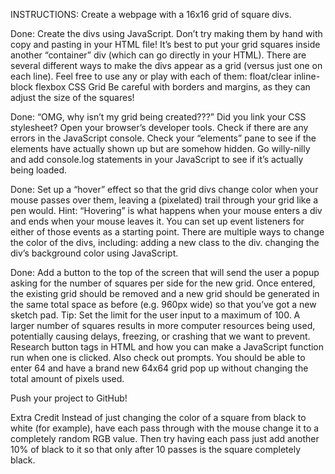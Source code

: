 INSTRUCTIONS:
Create a webpage with a 16x16 grid of square divs.

Done: Create the divs using JavaScript. Don’t try making them by hand with copy and pasting in your HTML file!
    It’s best to put your grid squares inside another “container” div (which can go directly in your HTML).
    There are several different ways to make the divs appear as a grid (versus just one on each line). Feel free to use any or play with each of them:
        float/clear
        inline-block
        flexbox
        CSS Grid
    Be careful with borders and margins, as they can adjust the size of the squares!

Done: “OMG, why isn’t my grid being created???”
    Did you link your CSS stylesheet?
    Open your browser’s developer tools.
    Check if there are any errors in the JavaScript console.
    Check your “elements” pane to see if the elements have actually shown up but are somehow hidden.
    Go willy-nilly and add console.log statements in your JavaScript to see if it’s actually being loaded.

Done: Set up a “hover” effect so that the grid divs change color when your mouse passes over them, leaving a (pixelated) trail through your grid like a pen would.
    Hint: “Hovering” is what happens when your mouse enters a div and ends when your mouse leaves it. You can set up event listeners for either of those events as a starting point.
    There are multiple ways to change the color of the divs, including:
        adding a new class to the div.
        changing the div’s background color using JavaScript.

Done: Add a button to the top of the screen that will send the user a popup asking for the number of squares per side for the new grid. Once entered, the existing grid should be removed and a new grid should be generated in the same total space as before (e.g. 960px wide) so that you’ve got a new sketch pad. 
    Tip: Set the limit for the user input to a maximum of 100. A larger number of squares results in more computer resources being used, potentially causing delays, freezing, or crashing that we want to prevent.
    Research button tags in HTML and how you can make a JavaScript function run when one is clicked.
    Also check out prompts.
    You should be able to enter 64 and have a brand new 64x64 grid pop up without changing the total amount of pixels used.

Push your project to GitHub!

Extra Credit
    Instead of just changing the color of a square from black to white (for example), have each pass through with the mouse change it to a completely random RGB value. Then try having each pass just add another 10% of black to it so that only after 10 passes is the square completely black.

